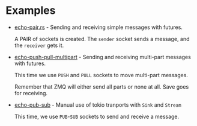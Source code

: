 Examples
========

* [echo-pair.rs](echo-pair.rs) - Sending and receiving simple messages with futures.

  A PAIR of sockets is created. The `sender` socket sends
  a message, and the `receiver` gets it.

* [echo-push-pull-multipart](echo-push-pull-multipart.rs) - Sending and receiving multi-part messages with futures.

  This time we use `PUSH` and `PULL` sockets to move multi-part messages.

  Remember that ZMQ will either send all parts or none at all.
  Save goes for receiving.


* [echo-pub-sub](echo-pub-sub.rs) - Manual use of tokio tranports with `Sink` and `Stream`

  This time, we use `PUB`-`SUB` sockets to send and receive a message.
